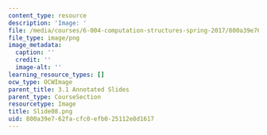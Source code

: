 ```yaml
---
content_type: resource
description: 'Image: '
file: /media/courses/6-004-computation-structures-spring-2017/800a39e762facfc0efb025112e8d1617_Slide08.png
file_type: image/png
image_metadata:
  caption: ''
  credit: ''
  image-alt: ''
learning_resource_types: []
ocw_type: OCWImage
parent_title: 3.1 Annotated Slides
parent_type: CourseSection
resourcetype: Image
title: Slide08.png
uid: 800a39e7-62fa-cfc0-efb0-25112e8d1617
---
```

